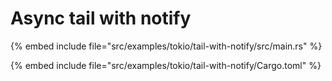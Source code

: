 # Async tail with notify

{% embed include file="src/examples/tokio/tail-with-notify/src/main.rs" %}


{% embed include file="src/examples/tokio/tail-with-notify/Cargo.toml" %}
